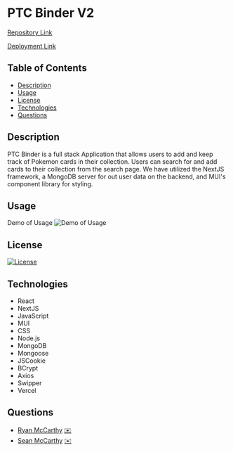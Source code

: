 # PTC Binder V2

[Repository Link](https://github.com/McTastic/PTC-Binder_V2)

[Deployment Link](https://ptc-binder-v2-4kml8079p-team-mc.vercel.app/)

## Table of Contents

- [Description](#Description)
- [Usage](#Usage)
- [License](#License)
- [Technologies](#Technologies)
- [Questions](#Questions)

## Description

PTC Binder is a full stack Application that allows users to add and keep track of Pokemon cards in their collection. Users can search for and add cards to their collection from the search page. We have utilized the NextJS framework, a MongoDB server for out user data on the backend, and MUI's component library for styling.

## Usage

Demo of Usage
![Demo of Usage](/public/images/addCard.gif)

## License

[![License](https://img.shields.io/badge/License-MIT-yellow.svg)](https://opensource.org/licenses/MIT)

## Technologies

- React
- NextJS
- JavaScript
- MUI
- CSS
- Node.js
- MongoDB
- Mongoose
- JSCookie
- BCrypt
- Axios
- Swipper
- Vercel

## Questions

- [Ryan McCarthy](https://github.com/rmmccar92/) [:envelope:](mailto:rmmccar92@gmail.com)
- [Sean McCarthy](https://github.com/McTastic) [:envelope:](mailto:mctastic2121@gmail.com)
